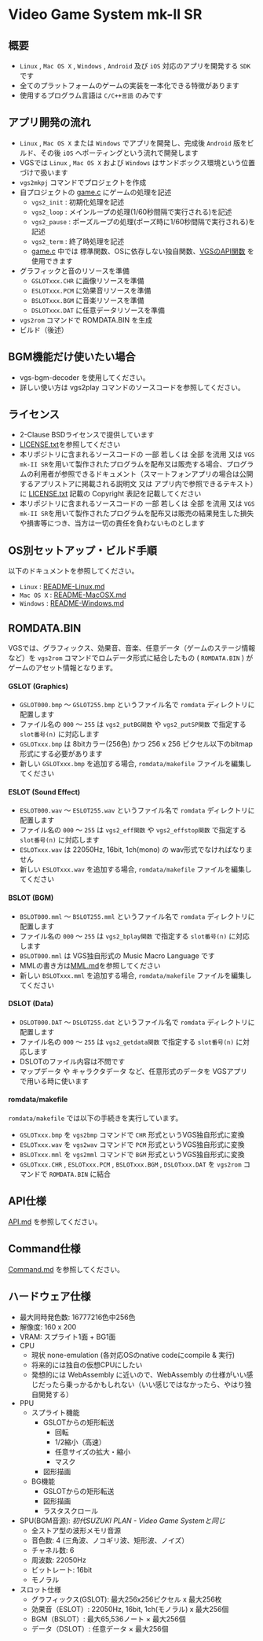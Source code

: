 # Video Game System mk-II SR
## 概要
- `Linux` , `Mac OS X` , `Windows` , `Android` 及び `iOS` 対応のアプリを開発する `SDK` です
- 全てのプラットフォームのゲームの実装を一本化できる特徴があります
- 使用するプログラム言語は `C/C++言語` のみです

## アプリ開発の流れ
- `Linux` , `Mac OS X` または `Windows` でアプリを開発し、完成後 `Android` 版をビルド、その後 `iOS` へポーティングという流れで開発します
- VGSでは `Linux` , `Mac OS X` および `Windows` はサンドボックス環境という位置づけで扱います
- `vgs2mkpj` コマンドでプロジェクトを作成
- 自プロジェクトの [game.c](https://github.com/suzukiplan/vgs2/blob/master/template/game.c) にゲームの処理を記述
  - `vgs2_init` : 初期化処理を記述
  - `vgs2_loop` : メインループの処理(1/60秒間隔で実行される)を記述
  - `vgs2_pause` : ポーズループの処理(ポーズ時に1/60秒間隔で実行される)を記述
  - `vgs2_term` : 終了時処理を記述
  - [game.c](https://github.com/suzukiplan/vgs2/blob/master/template/game.c) 中では 標準関数、OSに依存しない独自関数、[VGSのAPI関数](https://github.com/suzukiplan/vgs2/blob/master/API.md) を使用できます
- グラフィックと音のリソースを準備
  - `GSLOTxxx.CHR` に画像リソースを準備
  - `ESLOTxxx.PCM` に効果音リソースを準備
  - `BSLOTxxx.BGM` に音楽リソースを準備
  - `DSLOTxxx.DAT` に任意データリソースを準備
- `vgs2rom` コマンドで ROMDATA.BIN を生成
- ビルド（後述）

## BGM機能だけ使いたい場合
- vgs-bgm-decoder を使用してください。
- 詳しい使い方は vgs2play コマンドのソースコードを参照してください。

## ライセンス
- 2-Clause BSDライセンスで提供しています
- [LICENSE.txt](https://github.com/suzukiplan/vgs2/blob/master/LICENSE.txt)を参照してください
- 本リポジトリに含まれるソースコードの 一部 若しくは 全部 を流用 又は `VGS mk-II SR`を用いて製作されたプログラムを配布又は販売する場合、プログラムの利用者が参照できるドキュメント（スマートフォンアプリの場合は公開するアプリストアに掲載される説明文 又は アプリ内で参照できるテキスト）に [LICENSE.txt](https://github.com/suzukiplan/vgs2/blob/master/LICENSE.txt) 記載の Copyright 表記を記載してください
- 本リポジトリに含まれるソースコードの 一部 若しくは 全部 を流用 又は `VGS mk-II SR`を用いて製作されたプログラムを配布又は販売の結果発生した損失や損害等につき、当方は一切の責任を負わないものとします

## OS別セットアップ・ビルド手順
以下のドキュメントを参照してください。
- `Linux` : [README-Linux.md](https://github.com/suzukiplan/vgs2/blob/master/README-Linux.md)
- `Mac OS X` : [README-MacOSX.md](https://github.com/suzukiplan/vgs2/blob/master/README-MacOSX.md)
- `Windows` : [README-Windows.md](https://github.com/suzukiplan/vgs2/blob/master/README-Windows.md)

## ROMDATA.BIN
VGSでは、グラフィックス、効果音、音楽、任意データ（ゲームのステージ情報など）を `vgs2rom` コマンドでロムデータ形式に結合したもの ( `ROMDATA.BIN` ) がゲームのアセット情報となります。

#### GSLOT (Graphics)
- `GSLOT000.bmp` 〜 `GSLOT255.bmp` というファイル名で `romdata` ディレクトリに配置します
- ファイル名の `000` 〜 `255` は `vgs2_putBG関数` や `vgs2_putSP関数` で指定する `slot番号(n)` に対応します
- `GSLOTxxx.bmp` は 8bitカラー(256色) かつ 256 x 256 ピクセル以下のbitmap形式にする必要があります
- 新しい `GSLOTxxx.bmp` を追加する場合, `romdata/makefile` ファイルを編集してください

#### ESLOT (Sound Effect)
- `ESLOT000.wav` 〜 `ESLOT255.wav` というファイル名で `romdata` ディレクトリに配置します
- ファイル名の `000` 〜 `255` は `vgs2_eff関数` や `vgs2_effstop関数` で指定する `slot番号(n)` に対応します
- `ESLOTxxx.wav` は 22050Hz, 16bit, 1ch(mono) の wav形式でなければなりません
- 新しい `ESLOTxxx.wav` を追加する場合, `romdata/makefile` ファイルを編集してください

#### BSLOT (BGM)
- `BSLOT000.mml` 〜 `BSLOT255.mml` というファイル名で `romdata` ディレクトリに配置します
- ファイル名の `000` 〜 `255` は `vgs2_bplay関数` で指定する `slot番号(n)` に対応します
- `BSLOT000.mml` は VGS独自形式の Music Macro Language です
- MMLの書き方は[MML.md](https://github.com/suzukiplan/vgs2/blob/master/MML.md)を参照してください
- 新しい `BSLOTxxx.mml` を追加する場合, `romdata/makefile` ファイルを編集してください

#### DSLOT (Data)
- `DSLOT000.DAT` 〜 `DSLOT255.dat` というファイル名で `romdata` ディレクトリに配置します
- ファイル名の `000` 〜 `255` は `vgs2_getdata関数` で指定する `slot番号(n)` に対応します
- DSLOTのファイル内容は不問です
- マップデータ や キャラクタデータ など、任意形式のデータを VGSアプリ で用いる時に使います

#### romdata/makefile
`romdata/makefile` では以下の手続きを実行しています。
- `GSLOTxxx.bmp` を `vgs2bmp` コマンドで `CHR` 形式というVGS独自形式に変換
- `ESLOTxxx.wav` を `vgs2wav` コマンドで `PCM` 形式というVGS独自形式に変換
- `BSLOTxxx.mml` を `vgs2mml` コマンドで `BGM` 形式というVGS独自形式に変換
- `GSLOTxxx.CHR` , `ESLOTxxx.PCM` , `BSLOTxxx.BGM` , `DSLOTxxx.DAT` を `vgs2rom` コマンドで `ROMDATA.BIN` に結合

## API仕様
[API.md](https://github.com/suzukiplan/vgs2/blob/master/API.md) を参照してください。

## Command仕様
[Command.md](https://github.com/suzukiplan/vgs2/blob/master/Command.md) を参照してください。

## ハードウェア仕様
- 最大同時発色数: 16777216色中256色
- 解像度: 160 x 200
- VRAM: スプライト1面 + BG1面
- CPU
  - 現状 none-emulation (各対応OSのnative codeにcompile & 実行)
  - 将来的には独自の仮想CPUにしたい
  - 発想的には WebAssembly に近いので、WebAssembly の仕様がいい感じだったら乗っかるかもしれない（いい感じではなかったら、やはり独自開発する）
- PPU
  - スプライト機能
    - GSLOTからの矩形転送
      - 回転
      - 1/2縮小（高速）
      - 任意サイズの拡大・縮小
      - マスク
    - 図形描画
  - BG機能
    - GSLOTからの矩形転送
    - 図形描画
    - ラスタスクロール
- SPU(BGM音源): _初代SUZUKI PLAN - Video Game Systemと同じ_
  - 全ストア型の波形メモリ音源
  - 音色数: 4 (三角波、ノコギリ波、矩形波、ノイズ）
  - チャネル数: 6
  - 周波数: 22050Hz
  - ビットレート: 16bit
  - モノラル
- スロット仕様
  - グラフィックス(GSLOT): 最大256x256ピクセル x 最大256枚
  - 効果音（ESLOT）: 22050Hz, 16bit, 1ch(モノラル) x 最大256個
  - BGM（BSLOT）: 最大65,536ノート × 最大256個
  - データ（DSLOT）: 任意データ × 最大256個
